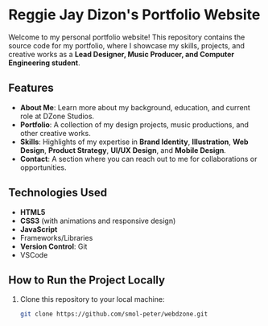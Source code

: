 # Reggie Jay Dizon's Portfolio Website  

Welcome to my personal portfolio website! This repository contains the source code for my portfolio, where I showcase my skills, projects, and creative works as a **Lead Designer, Music Producer, and Computer Engineering student**.  

## Features  
- **About Me**: Learn more about my background, education, and current role at DZone Studios.  
- **Portfolio**: A collection of my design projects, music productions, and other creative works.  
- **Skills**: Highlights of my expertise in **Brand Identity**, **Illustration**, **Web Design**, **Product Strategy**, **UI/UX Design**, and **Mobile Design**.  
- **Contact**: A section where you can reach out to me for collaborations or opportunities.  

## Technologies Used  
- **HTML5**  
- **CSS3** (with animations and responsive design)  
- **JavaScript**  
- Frameworks/Libraries 
- **Version Control**: Git
- VSCode

## How to Run the Project Locally  
1. Clone this repository to your local machine:  
   ```bash
   git clone https://github.com/smol-peter/webdzone.git
